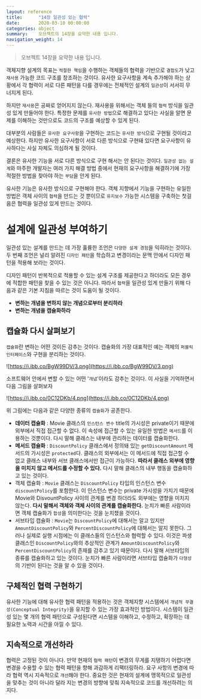```yaml
---
layout: reference
title:      "14장 일관성 있는 협력"
date:       2020-03-10 00:00:00
categories: object
summary:    오브젝트의 14장을 요약한 내용 입니다.
navigation_weight: 14
---
```


> 오브젝트 14장을 요약한 내용 입니다.

객체지향 설계의 목표는 `적절한 책임`을 수행하는 객체들의 협력을 기반으로 `결합도`가 낮고 `재사용` 가능한 코드 구조를 창조하는 것이다. 유사한 요구사항을 계속 추가해야 하는 상황에서 각 협력이 서로 다른 패턴을 다를 경우에는 전체적인 설계의 `일관성`이 서서히 무너지게 된다. 

하지만 `재사용`은 공짜로 얻어지지 않는다. 재사용을 위해서는 객체 들의 `협력` 방식을 일관성 있게 만들어야 한다. 특정한 문제를 `유사한 방법`으로 해결하고 있다는 사실을 알면 문제를 이해하는 것만으로도 코드의 구조를 예상할 수 있게 된다. 

대부분의 사람들은 `유사한 요구사항`을 구현하는 코드는 `유사한 방식`으로 구현될 것이라고 예상한다. 하지만 유사한 요구사항이 서로 다른 방식으로 구현돼 있다면 요구사항이 유사하다는 사실 자체도 의심하게 될 것이다. 

결론은 유사한 기능을 서로 다른 방식으로 구현 해서는 안 된다는 것이다. `일관성 없는 설계`와 마주한 개발자는 여러 가지 해결 방법 중에서 현재의 요구사항을 해결하기에 가장 적절한 방법을 찾아야 하는 `부담`을 안게 된다. 

유사한 기능은 유사한 방식으로 구현해야 한다. 객체 지향에서 기능을 구현하는 유일한 방법은 객체 사이의 `협력`을 만드는 것 뿐이므로 `유지보수` 가능한 시스템을 구축하는 첫걸음은 협력을 일관성 있게 만드는 것이다. 

# 설계에 일관성 부여하기

일관성 있는 설계를 만드는 데 가장 훌륭한 조언은 `다양한 설계 경험`을 익히라는 것이다. 두 번째 조언은 널리 알려진 `디자인 패턴`을 학습하고 변경이라는 문맥 안에서 디자인 패턴을 적용해 보라는 것이다. 

디자인 패턴이 반복적으로 적용할 수 있는 설계 구조를 제공한다고 하더라도 모든 경우에 적합한 패턴을 찾을 수 있는 것은 아니다. 따라서 `협력`을 일관성 있게 만들기 위해 다음과 같은 기본 지침을 따르는 것이 도움이 될 것이다. 

- **변하는 개념을 변하지 않는 개념으로부터 분리하라**
- **변하는 개념을 캡슐화하라**

## 캡슐화 다시 살펴보기

`캡슐화`란 변하는 어떤 것이든 감추는 것이다. 캡슐화의 가장 대표적인 예는 객체의 `퍼블릭 인터페이스`와 구현을 분리하는 것이다. 

![https://i.ibb.co/BgW99DV/3.png](https://i.ibb.co/BgW99DV/3.png)

소프트웨어 안에서 변할 수 있는 어떤 '`개념`'이라도 감추는 것이다. 이 사실을 기억하면서 다음 그림을 살펴보자

![https://i.ibb.co/0C12DKb/4.png](https://i.ibb.co/0C12DKb/4.png)

위 그림에는 다음과 같은 다양한 종류의 `캡슐화`가 공존한다. 

- **데이터 캡슐화** : Movie 클래스의 `인스턴스 변수` title의 가시성은 private이기 때문에 외부에서 직접 접근할 수 없다. 이 속성에 접근할 수 있는 유일한 방법은 `메서드`를 이용하는 것뿐이다. 다시 말해 클래스는 내부에 관리하는 데이터를 캡슐화한다.
- **메서드 캡슐화** : `DiscountPolicy` 클래스에서 정의돼 있는 `getDiscountAmount` 메서드의 가시성은 `protected`다. 클래스의 외부에서는 이 메서드에 직접 접근할 수 없고 클래스 내부와 서브 클래스에서만 접근이 가능하다. **따라서 클래스 외부에 영향을 미치지 않고 메서드를 수정할 수 있다.** 다시 말해 클래스의 내부 행동을 캡슐화하고 있는 것이다.
- 객체 캡슐화 : `Movie` 클래스는 `DiscountPolicy` 타입의 인스턴스 변수 `discountPolicy`를 포함한다. 이 인스턴스 변수는 private 가시성을 가지기 때문에 Movie와 DisvountPolicy 사이의 관계를 변경 하더라도 외부에는 영향을 미치지 않는다. **다시 말해서 객체와 객체 사이의 관계를 캡슐화한다.** 눈치가 빠른 사람이라면 객체 캡슐화가 `합성`을 의미한다는 것을 눈치챘을 것이다.
- 서브타입 캡슐화 : `Movie`는 `DiscountPolicy`에 대해서는 알고 있지만 `AmountDiscountPolicy`와 `PercentDiscountPolicy`에 대해서는 알지 못한다. 그러나 실제로 실행 시점에는 이 클래스들의 인스턴스와 협력할 수 있다. 이것은 파생 클래스인 `DiscountPolicy`와의 추상적인 관계가 `AmountDiscountPolicy`와 `PercentDiscountPolicy`의 존재를 감추고 있기 때문이다. 다시 말해 서브타입의 종류를 캡슐화하고 있는 것이다. 눈치가 빠른 사람이라면 서브타입 캡슐화가 `다형성`의 기반이 된다는 것을 알 수 있을 것이다.

## 구체적인 협력 구현하기

유사한 기능에 대해 유사한 협력 패턴을 적용하는 것은 객체지향 시스템에서 `개념적 무결성(Conceptual Integrity)`을 유지할 수 있는 가장 효과적인 방법이다. 시스템이 일관성 있는 몇 개의 협력 패턴으로 구성된다면 시스템을 이해하고, 수정하고, 확장하는 데 필요한 노력과 시간을 아낄 수 있다.

## 지속적으로 개선하라

협력은 고정된 것이 아니다. 만약 현재의 `협력 패턴`이 변경의 무게를 지탱하기 어렵다면 변경을 수용할 수 있는 협력 패턴을 향해 과감하게 리팩터링하라. 요구 사항의 변경에 따라 협력 역시 지속적으로 `개선`해야 한다. 중요한 것은 현재의 설계에 맹목적으로 일관성을 맞추는 것이 아니라 달라 지는 변경의 방향에 맞춰 지속적으로 코드를 개선하려는 의지다.